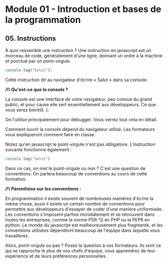 # Module 01 - Introduction et bases de la programmation

## 05. Instructions

À quoi ressemble une instruction ?
Une instruction en javascript est un morceau de code, généralement d'une ligne, donnant un ordre à la machine et ponctué par un point-virgule.

````js
console.log("Salut");
````

Cette instruction dit au navigateur d'écrire « Salut » dans sa console.

**/!\ Qu'est-ce que la console ?**

La console est une interface de votre navigateur, peu connue du grand public, et pour cause elle sert essentiellement aux développeurs. Ce que vous serez bientôt. (:

On l'utilise principalement pour débugger. Vous verrez tout cela en détail.

Comment ouvrir la console dépend du navigateur utilisé. Les formateurs vous expliqueront comment faire en classe.

Notez qu'en javascript le point-virgule n'est pas obligatoire. L'instruction suivante fonctionne également :

````js
console.log("Salut")
````

Dans ce cas, on met le point-virgule ou non ? C'est une question de conventions. On parlera beaucoup de conventions au cours de cette formation.

**/!\ Parenthèse sur les conventions :**

En programmation il existe souvent de nombreuses manières d'écrire la même chose, aussi il existe un certain nombre de conventions pour permettre aux développeurs d'essayer de coder d'une manière uniformisée. Les conventions s'imposent parfois mondialement et se retrouvent dans toutes les entreprises, comme la norme PSR-12 en PHP ou la PEP8 en python. Le monde du javascript est malheureusement plus fragmenté, et les conventions utilisées dépendront beaucoup de l'équipe dans laquelle vous travaillerez.

Alors, point-virgule ou pas ? Posez la question à vos formateurs. Ils sont ce qui se rapproche le plus de vos chefs d'équipe, vous apprendrez de leur expérience et de leurs préférences personnelles.
